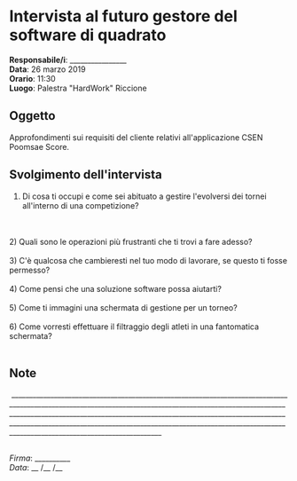 # Intervista al futuro gestore del software di quadrato

**Responsabile/i**: ________________  
**Data**: 26 marzo 2019  
**Orario**: 11:30  
**Luogo**: Palestra "HardWork" Riccione 

## Oggetto
Approfondimenti sui requisiti del cliente relativi all'applicazione CSEN Poomsae Score.

## Svolgimento dell'intervista
1) Di cosa ti occupi e come sei abituato a gestire l'evolversi dei tornei all'interno di una competizione?
<br/>
<br/>
2) Quali sono le operazioni più frustranti che ti trovi a fare adesso?
<br/>
<br/>
3) C'è qualcosa che cambieresti nel tuo modo di lavorare, se questo ti fosse permesso?
<br/>
<br/>
4) Come pensi che una soluzione software possa aiutarti?
<br/>
<br/>
5) Come ti immagini una schermata di gestione per un torneo?
<br/>
<br/>
6) Come vorresti effettuare il filtraggio degli atleti in una fantomatica schermata?  
<br/>
<br/>


## Note
 ___________________________________________________________________________________________________________________________________________________________________________________________________________________________________________________________________________________________________________________________________________________________________

## 
*Firma*: __________  
*Data*: __ /__ /__